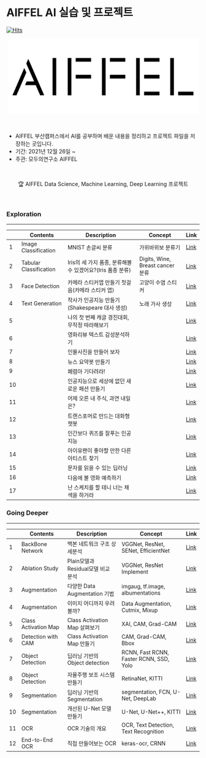 # AIFFEL AI 실습 및 프로젝트

[![Hits](https://hits.seeyoufarm.com/api/count/incr/badge.svg?url=https%3A%2F%2Fgithub.com%2Fmuseonghwang%2FAIFFEL-project&count_bg=%2379C83D&title_bg=%23555555&icon=&icon_color=%23E7E7E7&title=hits&edge_flat=false)](https://hits.seeyoufarm.com)

<p align="center"><img src= "logo.png"></p>
<br>

* AIFFEL 부산캠퍼스에서 AI를 공부하며 배운 내용을 정리하고 프로젝트 파일을 저장하는 곳입니다.
* 기간: 2021년 12월 26일 ~ 
* 주관: 모두의연구소 AIFFEL

<br>

<p align="center"> 🏆 AIFFEL Data Science, Machine Learning, Deep Learning 프로젝트 </p>
<br>

### Exploration

---

|  | Contents | Description | Concept | Link |
| ----- | ----- | ----- | ----- | ----- |
| 1 | Image Classification | MNIST 손글씨 분류 | 가위바위보 분류기 | [Link]() |
| 2 | Tabular Classification| Iris의 세 가지 품종, 분류해볼 수 있겠어요?(Iris 품종 분류) | Digits, Wine, Breast cancer 분류 | [Link]() |
| 3 | Face Detection | 카메라 스티커앱 만들기 첫걸음(카메라 스티커 앱) | 고양이 수염 스티커 | [Link]() |
| 4 | Text Generation | 작사가 인공지능 만들기(Shakespeare 대사 생성) | 노래 가사 생성 | [Link]() |
| 5 |  | 나의 첫 번째 캐글 경진대회, 무작정 따라해보기 |  | [Link]() |
| 6 |  | 영화리뷰 텍스트 감성분석하기 |  | [Link]() |
| 7 |  | 인물사진을 만들어 보자 |  | [Link]() |
| 8 |  | 뉴스 요약봇 만들기 |  | [Link]() |
| 9 |  | 폐렴아 기다려라! |  | [Link]() |
| 10 |  | 인공지능으로 세상에 없던 새로운 패션 만들기 |  | [Link]() |
| 11 |  | 어제 오른 내 주식, 과연 내일은? |  | [Link]() |
| 12 |  | 트랜스포머로 만드는 대화형 챗봇 |  | [Link]() |
| 13 |  | 인간보다 퀴즈를 잘푸는 인공지능 |  | [Link]() |
| 14 |  | 아이유팬이 좋아할 만한 다른 아티스트 찾기 |  | [Link]() |
| 15 |  | 문자를 읽을 수 있는 딥러닝 |  | [Link]() |
| 16 |  | 다음에 볼 영화 예측하기 |  | [Link]() |
| 17 |  | 난 스케치를 할 테니 너는 채색을 하거라 |  | [Link]() |


### Going Deeper

---

|  | Contents | Description | Concept | Link |
| ----- | ----- | ----- | ----- | ----- |
| 1 | BackBone Network | 백본 네트워크 구조 상세분석 | VGGNet, ResNet, SENet, EfficientNet | [Link](https://github.com/museonghwang/AIFFEL/blob/master/GoingDeeper_01/%5BGD-01%5D%20Detailed%20analysis%20of%20backbone%20network%20structure.ipynb) |
| 2 | Ablation Study | Plain모델과 Residual모델 비교 분석 | VGGNet, ResNet Implement | [Link](https://github.com/museonghwang/AIFFEL/blob/master/GoingDeeper_02/%5BGD-02%5D%20Resnet%20Ablation%20Study.ipynb) |
| 3 | Augmentation | 다양한 Data Augmentation 기법 | imgaug, tf.image, albumentations | [Link](https://github.com/museonghwang/AIFFEL/blob/master/GoingDeeper_03/%5BGD-03%5D%20Augmentation%20Basic.ipynb) |
| 4 | Augmentation | 이미지 어디까지 우려볼까? | Data Augmentation, Cutmix, Mixup | [Link](https://github.com/museonghwang/AIFFEL/blob/master/GoingDeeper_04/%5BGD-04%5D%20Cutmix%20and%20Mixup%20Augmentation%20compare.ipynb) |
| 5 | Class Activation Map  | Class Activation Map 살펴보기 | XAI, CAM, Grad-CAM | [Link](https://github.com/museonghwang/AIFFEL/blob/master/GoingDeeper_05/%5BGD-05%5D%20Take%20a%20look%20at%20the%20Class%20Activation%20Map.ipynb) |
| 6 | Detection with CAM | Class Activation Map 만들기 | CAM, Grad-CAM, Bbox | [Link](https://github.com/museonghwang/AIFFEL/blob/master/GoingDeeper_06/%5BGD-06%5D%20Create%20Class%20Activation%20Map%20And%20Evaluation.ipynb) |
| 7 | Object Detection | 딥러닝 기반의 Object detection | RCNN, Fast RCNN, Faster RCNN, SSD, Yolo | [Link](https://github.com/museonghwang/AIFFEL/blob/master/GoingDeeper_07/%5BGD-07%5D%20Object%20Detection%20Concept.ipynb) |
| 8 | Object Detection | 자율주행 보조 시스템 만들기 | RetinaNet, KITTI | [Link](https://github.com/museonghwang/AIFFEL/blob/master/GoingDeeper_08/%5BGD_08%5D_Creating_an_autonomous_driving_assistance_system.ipynb) |
| 9 | Segmentation | 딥러닝 기반의 Segmentation | segmentation, FCN, U-Net, DeepLab | [Link]() |
| 10 | Segmentation | 개선된 U-Net 모델 만들기 | U-Net, U-Net++, KITTI | [Link]() |
| 11 | OCR | OCR 기술의 개요 | OCR, Text Detection, Text Recognition | [Link]() |
| 12 | End-to-End OCR | 직접 만들어보는 OCR | keras-ocr, CRNN | [Link]() |